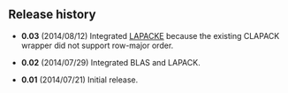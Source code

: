 ## Release history

* **0.03** (2014/08/12) Integrated [LAPACKE](http://www.netlib.org/lapack/lapacke.html) because the existing CLAPACK wrapper did not support row-major order.

* **0.02** (2014/07/29) Integrated BLAS and LAPACK. 

* **0.01** (2014/07/21) Initial release.